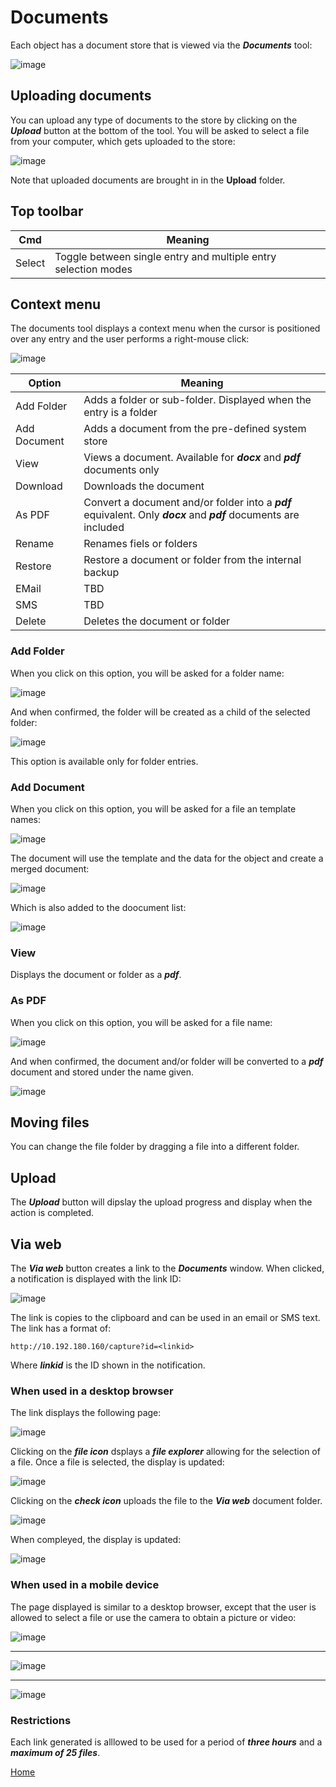 # Documents

Each object has a document store that is viewed via the ***Documents*** tool:

![image](images/Doc1.png)

## Uploading documents

You can upload any type of documents to the store by clicking on the ***Upload*** button at the bottom of the tool.
You will be asked to select a file from your computer, which gets uploaded to the store:

![image](images/Doc2.png)

Note that uploaded documents are brought in in the **Upload** folder.

## Top toolbar

|Cmd|Meaning|
|-|-|
|Select|Toggle between single entry and multiple entry selection modes|

## Context menu

The documents tool displays a context menu when the cursor is positioned over any entry and the user performs a
right-mouse click:

![image](images/Doc3.png)

|Option|Meaning|
|-|-|
|Add Folder|Adds a folder or sub-folder.  Displayed when the entry is a folder|
|Add Document|Adds a document from the pre-defined system store|
|View|Views a document. Available for ***docx*** and ***pdf*** documents only|
|Download|Downloads the document|
|As PDF|Convert a document and/or folder into a ***pdf*** equivalent.  Only ***docx*** and ***pdf*** documents are included|
|Rename|Renames fiels or folders|
|Restore|Restore a document or folder from the internal backup|
|EMail|TBD|
|SMS|TBD|
|Delete|Deletes the document or folder|

### Add Folder

When you click on this option, you will be asked for a folder name:

![image](images/Doc4.png)

And when confirmed, the folder will be created as a child of the selected folder:

![image](images/Doc5.png)

This option is available only for folder entries.

### Add Document

When you click on this option, you will be asked for a file an template names:

![image](images/Doc8.png)

The document will use the template and the data for the object and create a merged document:

![image](images/Doc9.png)

Which is also added to the doocument list:

![image](images/Doc10.png)

### View

Displays the document or folder as a ***pdf***.

### As PDF

When you click on this option, you will be asked for a file name:

![image](images/Doc6.png)

And when confirmed, the document and/or folder will be converted to a ***pdf*** document and stored under the name given.

![image](images/Doc7.png)

## Moving files

You can change the file folder by dragging a file into a different folder.

## Upload

The ***Upload*** button will dipslay the upload progress and display when the action is completed.

## Via web

The ***Via web*** button creates a link to the ***Documents*** window.  When clicked, a notification is displayed
with the link ID:

![image](images/Doc11.png)

The link is copies to the clipboard and can be used in an email or SMS text.  The link has a format of:

```
http://10.192.180.160/capture?id=<linkid>
```

Where ***linkid*** is the ID shown in the notification.

### When used in a desktop browser

The link displays the following page:

![image](images/Doc12.png)

Clicking on the ***file icon*** dsplays a ***file explorer*** allowing for the selection of a file.  Once a file is
selected, the display is updated:

![image](images/Doc13.png)

Clicking on the ***check icon*** uploads the file to the ***Via web*** document folder.  

![image](images/Doc18.png)

When compleyed, the display is updated:

![image](images/Doc14.png)

### When used in a mobile device

The page displayed is similar to a desktop browser, except that the user is allowed to select a file or use the camera
to obtain a picture or video:

![image](images/Doc15.png)

---

![image](images/Doc16.png)

---

![image](images/Doc17.png)

### Restrictions

Each link generated is alllowed to be used for a period of ***three hours*** and a ***maximum of 25 files***.

[Home](../README.md)
